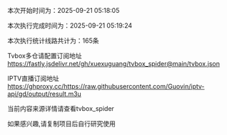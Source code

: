 
本次开始时间为：2025-09-21 05:18:05

本次执行完成时间为：2025-09-21 05:19:24

本次执行统计线路共计为：165条

Tvbox多仓请配置订阅地址 https://fastly.jsdelivr.net/gh/xuexuguang/tvbox_spider@main/tvbox.json

IPTV直播订阅地址 https://ghproxy.cc/https://raw.githubusercontent.com/Guovin/iptv-api/gd/output/result.m3u

当前内容来源详情请查看tvbox_spider

如果感兴趣,请复制项目后自行研究使用
